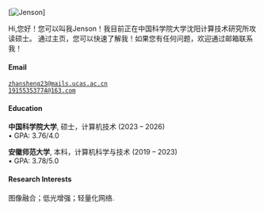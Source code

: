 [![Jenson](https://github.com/871612098)]

 Hi,您好！您可以叫我Jenson！我目前正在中国科学院大学沈阳计算技术研究所攻读硕士。
 通过主页，您可以快速了解我！如果您有任何问题，欢迎通过邮箱联系我！

#### Email  
<code>zhansheng23@mails.ucas.ac.cn</code>  
<code>19155353774@163.com</code>

#### Education  
**中国科学院大学**, 硕士，计算机技术 (2023 – 2026)  
• GPA: 3.76/4.0  

**安徽师范大学**, 本科，计算机科学与技术 (2019 – 2023)  
• GPA: 3.78/5.0  

#### Research Interests  
图像融合；低光增强；轻量化网络.
